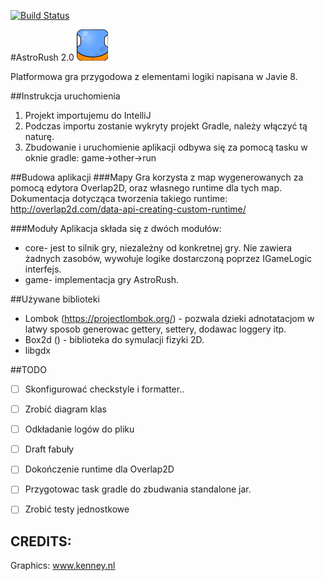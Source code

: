 [![Build Status](https://travis-ci.org/travis-ci/travis-web.svg?branch=master)](https://travis-ci.org/travis-ci/travis-web)


#AstroRush 2.0
![ikona](https://github.com/klolo/AstroRush/blob/master/game%2Fsrc%2Fmain%2Fresources%2Fassets%2Fico.png "")

Platformowa gra przygodowa z elementami logiki napisana w Javie 8.

##Instrukcja uruchomienia
1. Projekt importujemu do IntelliJ
2. Podczas importu zostanie wykryty projekt Gradle, należy włączyć tą naturę.
3. Zbudowanie i uruchomienie aplikacji odbywa się za pomocą tasku w oknie gradle: game->other->run


##Budowa aplikacji
###Mapy
Gra korzysta z map wygenerowanych za pomocą edytora Overlap2D,
oraz własnego runtime dla tych map. Dokumentacja dotycząca tworzenia takiego
runtime: http://overlap2d.com/data-api-creating-custom-runtime/

###Moduły
Aplikacja składa się z dwóch modułów:
- core- jest to silnik gry, niezależny od konkretnej gry. Nie zawiera żadnych
zasobów, wywołuje logike dostarczoną poprzez IGameLogic interfejs.
- game- implementacja gry AstroRush.

##Używane biblioteki
- Lombok (https://projectlombok.org/) - pozwala dzieki adnotatacjom w latwy sposob generowac gettery, settery, dodawac loggery itp.
- Box2d () - biblioteka do symulacji fizyki 2D.
- libgdx


##TODO
- [ ] Skonfigurować checkstyle i formatter..
- [ ] Zrobić diagram klas
- [ ] Odkładanie logów do pliku
- [ ] Draft fabuły
- [ ] Dokończenie runtime dla Overlap2D
- [ ] Przygotowac task gradle do zbudwania standalone jar.
- [ ] Zrobić testy jednostkowe


## CREDITS:
Graphics: www.kenney.nl